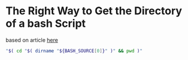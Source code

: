 # The Right Way to Get the Directory of a bash Script

based on article [here](https://www.ostricher.com/2014/10/the-right-way-to-get-the-directory-of-a-bash-script)

```bash
"$( cd "$( dirname "${BASH_SOURCE[0]}" )" && pwd )"
```

